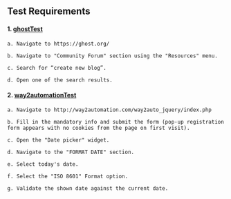 ## Test Requirements

#### 1. [ghostTest](./ghostTest.js)

    a. Navigate to https://ghost.org/

    b. Navigate to "Community Forum" section using the "Resources" menu.

    c. Search for “create new blog”.

    d. Open one of the search results.

#### 2. [way2automationTest](./way2automationTest.js)

    a. Navigate to http://way2automation.com/way2auto_jquery/index.php

    b. Fill in the mandatory info and submit the form (pop-up registration form appears with no cookies from the page on first visit).

    c. Open the "Date picker" widget.

    d. Navigate to the "FORMAT DATE" section.

    e. Select today's date.

    f. Select the "ISO 8601" Format option.

    g. Validate the shown date against the current date.
